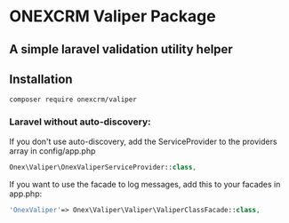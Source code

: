 # ONEXCRM Valiper Package

## A simple laravel validation utility helper

## Installation

```shell
composer require onexcrm/valiper
```

### Laravel without auto-discovery:

If you don't use auto-discovery, add the ServiceProvider to the providers array in config/app.php

```php
Onex\Valiper\OnexValiperServiceProvider::class,
```

If you want to use the facade to log messages, add this to your facades in app.php:

```php
'OnexValiper'=> Onex\Valiper\Valiper\ValiperClassFacade::class,
```